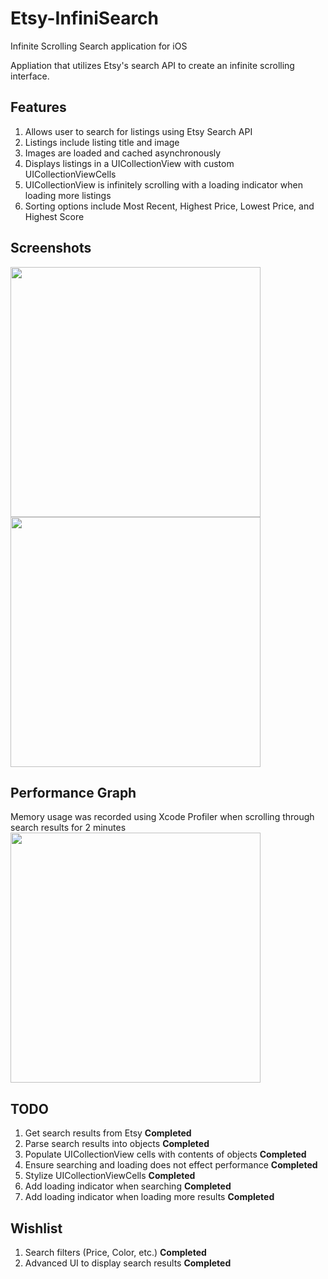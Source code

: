 Etsy-InfiniSearch
=================

Infinite Scrolling Search application for iOS


Appliation that utilizes Etsy's search API to create an infinite scrolling interface.

<b>Features</b>
-----
1. Allows user to search for listings using Etsy Search API
2. Listings include listing title and image
3. Images are loaded and cached asynchronously
4. Displays listings in a UICollectionView with custom UICollectionViewCells 
5. UICollectionView is infinitely scrolling with a loading indicator when loading more listings
6. Sorting options include Most Recent, Highest Price, Lowest Price, and Highest Score

<b>Screenshots</b>
-----
<img src="http://i58.tinypic.com/2zdn1ja.png" height="400" />
<img src="http://i61.tinypic.com/68ts2p.png" height="400"/>

<b>Performance Graph</b>
-----
Memory usage was recorded using Xcode Profiler when scrolling through search results for 2 minutes
<img src="http://i62.tinypic.com/vmrejp.png" height="400"/>

<b>TODO</b>
-----
1. Get search results from Etsy <b>Completed</b>
2. Parse search results into objects <b>Completed</b>
3. Populate UICollectionView cells with contents of objects <b>Completed</b>
4. Ensure searching and loading does not effect performance <b>Completed</b>
5. Stylize UICollectionViewCells <b>Completed</b>
6. Add loading indicator when searching <b>Completed</b>
6. Add loading indicator when loading more results <b>Completed</b>

<b>Wishlist</b>
-----
1. Search filters (Price, Color, etc.) <b>Completed</b>
2. Advanced UI to display search results <b>Completed</b>

